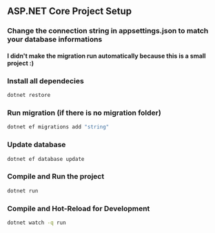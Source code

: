 ## ASP.NET Core Project Setup

### Change the connection string in appsettings.json to match your database informations
#### I didn't make the migration run automatically because this is a small project :)

### Install all dependecies

```sh
dotnet restore
```

### Run migration (if there is no migration folder)
```sh
dotnet ef migrations add "string"
```
### Update database
```sh
dotnet ef database update
```

### Compile and Run the project
```sh
dotnet run
```

### Compile and Hot-Reload for Development

```sh
dotnet watch -q run
```
